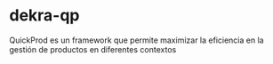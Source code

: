 # dekra-qp
QuickProd es un framework que permite maximizar la eficiencia en la gestión de productos en diferentes contextos
